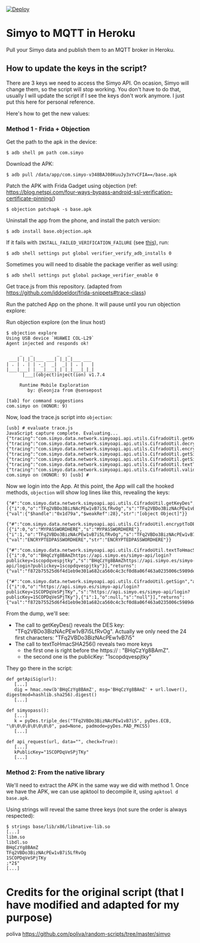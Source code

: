 [![Deploy](https://www.herokucdn.com/deploy/button.png)](https://heroku.com/deploy)

# Simyo to MQTT in Heroku

Pull your Simyo data and publish them to an MQTT broker in Heroku.

## How to update the keys in the script?

There are 3 keys we need to access the Simyo API. On ocasion, Simyo will change them, so the script will stop working. You don't have to do that, usually I will update the script if I see the keys don't work anymore. I just put this here for personal reference.

Here's how to get the new values:

### Method 1 - Frida + Objection

Get the path to the apk in the device:

```
$ adb shell pm path com.simyo
```

Download the APK:

```
$ adb pull /data/app/com.simyo-v348BAJ08KuuJy3xYvCFIA==/base.apk
```

Patch the APK with Frida Gadget using objection (ref: https://blog.netspi.com/four-ways-bypass-android-ssl-verification-certificate-pinning/)

```
$ objection patchapk -s base.apk
```

Uninstall the app from the phone, and install the patch version:

```
$ adb install base.objection.apk
```

If it fails with `INSTALL_FAILED_VERIFICATION_FAILURE` (see [this](https://stackoverflow.com/a/34666037/728281)), run:

```
$ adb shell settings put global verifier_verify_adb_installs 0
```

Sometimes you will need to disable the package verifier as well using:

```
$ adb shell settings put global package_verifier_enable 0
```

Get trace.js from this repository. (adapted from https://github.com/iddoeldor/frida-snippets#trace-class)

Run the patched App on the phone. It will pause until you run objection explore:

Run objection explore (on the linux host)

```
$ objection explore
Using USB device `HUAWEI COL-L29`
Agent injected and responds ok!

     _   _         _   _
 ___| |_|_|___ ___| |_|_|___ ___
| . | . | | -_|  _|  _| | . |   |
|___|___| |___|___|_| |_|___|_|_|
      |___|(object)inject(ion) v1.7.4

     Runtime Mobile Exploration
        by: @leonjza from @sensepost

[tab] for command suggestions
com.simyo on (HONOR: 9)
```

Now, load the trace.js script into `objection`:

```
[usb] # evaluate trace.js
JavaScript capture complete. Evaluating...
{"tracing":"com.simyo.data.network.simyoapi.api.utils.CifradoUtil.getKeyDes","overloaded":1}
{"tracing":"com.simyo.data.network.simyoapi.api.utils.CifradoUtil.decryptFromDES","overloaded":1}
{"tracing":"com.simyo.data.network.simyoapi.api.utils.CifradoUtil.encryptToDES","overloaded":1}
{"tracing":"com.simyo.data.network.simyoapi.api.utils.CifradoUtil.getSign","overloaded":1}
{"tracing":"com.simyo.data.network.simyoapi.api.utils.CifradoUtil.getSignWithoutParameter","overloaded":1}
{"tracing":"com.simyo.data.network.simyoapi.api.utils.CifradoUtil.textToHmacSHA256","overloaded":1}
{"tracing":"com.simyo.data.network.simyoapi.api.utils.CifradoUtil.validateSign","overloaded":1}
com.simyo on (HONOR: 9) [usb] # 
```

Now we login into the App. At this point, the App will call the hooked methods, `objection` will show log lines like this, revealing the keys:

```
{"#":"com.simyo.data.network.simyoapi.api.utils.CifradoUtil.getKeyDes","args":[{"i":0,"o":"TFq2VBDo3BizNAcPEw1vB7i5LfRvOg","s":"TFq2VBDo3BizNAcPEw1vB7i5LfRvOg"}],"returns":{"val":{"$handle":"0x1d79a","$weakRef":28},"str":"[object Object]"}}

{"#":"com.simyo.data.network.simyoapi.api.utils.CifradoUtil.encryptToDES","args":[{"i":0,"o":"MYPASSWORDHERE","s":"MYPASSWORDHERE"},{"i":1,"o":"TFq2VBDo3BizNAcPEw1vB7i5LfRvOg","s":"TFq2VBDo3BizNAcPEw1vB7i5LfRvOg"}],"returns":{"val":"ENCRYPTEDPASSWORDHERE","str":"ENCRYPTEDPASSWORDHERE"}}

{"#":"com.simyo.data.network.simyoapi.api.utils.CifradoUtil.textToHmacSHA256","args":[{"i":0,"o":"BHqCzYg8BAmZhttps://api.simyo.es/simyo-api/login?publickey=1scopdqvespjtky","s":"BHqCzYg8BAmZhttps://api.simyo.es/simyo-api/login?publickey=1scopdqvespjtky"}],"returns":{"val":"f872b75525d6f4d1eb9e301a682ca560c4c3cf0d8a06f463a0235006c5989dea","str":"f872b75525d6f4d1eb9e301a682ca560c4c3cf0d8a06f463a0235006c5989dea"}}

{"#":"com.simyo.data.network.simyoapi.api.utils.CifradoUtil.getSign","args":[{"i":0,"o":"https://api.simyo.es/simyo-api/login?publicKey=1SCOPDqVeSPjTKy","s":"https://api.simyo.es/simyo-api/login?publicKey=1SCOPDqVeSPjTKy"},{"i":1,"o":null,"s":"null"}],"returns":
{"val":"f872b75525d6f4d1eb9e301a682ca560c4c3cf0d8a06f463a0235006c5989dea","str":"f872b75525d6f4d1eb9e301a682ca560c4c3cf0d8a06f463a0235006c5989dea"}}      
```

From the dump, we'll see:

* The call to getKeyDes() reveals the DES key: "TFq2VBDo3BizNAcPEw1vB7i5LfRvOg". Actually we only need the 24 first characters: "TFq2VBDo3BizNAcPEw1vB7i5"
* The call to textToHmacSHA256() reveals two more keys 
  * the first one is right before the https:// : "BHqCzYg8BAmZ".
  * the second one is the publicKey: "1scopdqvespjtky"

They go there in the script:

```
def getApiSig(url):
   [...]
   dig = hmac.new(b'BHqCzYg8BAmZ', msg='BHqCzYg8BAmZ' + url.lower(), digestmod=hashlib.sha256).digest()
   [...]
```

```
def simyopass():
   [...]
   k = pyDes.triple_des("TFq2VBDo3BizNAcPEw1vB7i5", pyDes.ECB, "\0\0\0\0\0\0\0\0", pad=None, padmode=pyDes.PAD_PKCS5)
   [...]
```

```
def api_request(url, data="", check=True):
   [...]
   kPublicKey="1SCOPDqVeSPjTKy"
   [...]
```

### Method 2: From the native library

We'll need to extract the APK in the same way we did with method 1. Once we have the APK, we can use apktool to decompile it, using `apktool d base.apk`. 

Using strings will reveal the same three keys (not sure the order is always respected):

```
$ strings base/lib/x86/libnative-lib.so
[...]
libm.so
libdl.so
BHqCzYg8BAmZ
TFq2VBDo3BizNAcPEw1vB7i5LfRvOg
1SCOPDqVeSPjTKy
;*2$"
[...]
```

# Credits for the original script (that I have modified and adapted for my purpose)

poliva
https://github.com/poliva/random-scripts/tree/master/simyo
